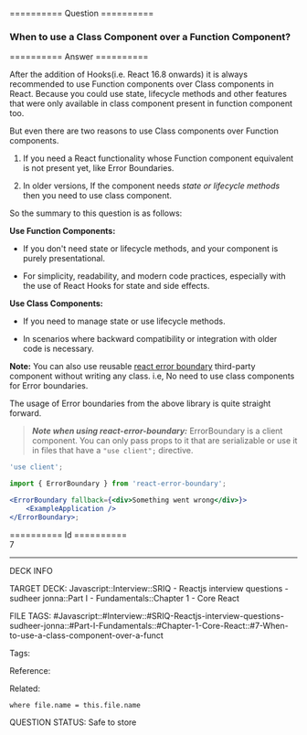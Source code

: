 ========== Question ==========  

### When to use a Class Component over a Function Component?  

========== Answer ==========  

After the addition of Hooks(i.e. React 16.8 onwards) it is always recommended to use Function components over Class components in React. Because you could use state, lifecycle methods and other features that were only available in class component present in function component too.

But even there are two reasons to use Class components over Function components.

1. If you need a React functionality whose Function component equivalent is not present yet, like Error Boundaries.

2. In older versions, If the component needs _state or lifecycle methods_ then you need to use class component.

So the summary to this question is as follows:

**Use Function Components:**

-   If you don't need state or lifecycle methods, and your component is purely presentational.

-   For simplicity, readability, and modern code practices, especially with the use of React Hooks for state and side effects.

**Use Class Components:**

-   If you need to manage state or use lifecycle methods.

-   In scenarios where backward compatibility or integration with older code is necessary.

**Note:** You can also use reusable [react error boundary](https://github.com/bvaughn/react-error-boundary) third-party component without writing any class. i.e, No need to use class components for Error boundaries.

The usage of Error boundaries from the above library is quite straight forward.

> **_Note when using react-error-boundary:_** ErrorBoundary is a client component. You can only pass props to it that are serializable or use it in files that have a `"use client";` directive.

```jsx
'use client';

import { ErrorBoundary } from 'react-error-boundary';

<ErrorBoundary fallback={<div>Something went wrong</div>}>
    <ExampleApplication />
</ErrorBoundary>;
```

========== Id ==========  
7

---

DECK INFO

TARGET DECK: Javascript::Interview::SRIQ - Reactjs interview questions - sudheer jonna::Part I - Fundamentals::Chapter 1 - Core React

FILE TAGS: #Javascript::#Interview::#SRIQ-Reactjs-interview-questions-sudheer-jonna::#Part-I-Fundamentals::#Chapter-1-Core-React::#7-When-to-use-a-class-component-over-a-funct

Tags:

Reference:

Related:

```dataview
where file.name = this.file.name
```

QUESTION STATUS: Safe to store
